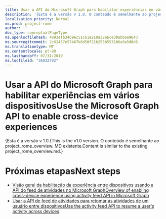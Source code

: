 ```yaml
---
title: Usar a API do Microsoft Graph para habilitar experiências em vários dispositivos
description: '{Esta é a versão v 1.0. O conteúdo é semelhante ao project_rome_overview. MD existente.'
localization_priority: Normal
ms.prod: project-rome
author: ''
doc_type: conceptualPageType
ms.openlocfilehash: 4893efb3469ec51c61e210a32e6ce30abb6e9643
ms.sourcegitcommit: 2c62457e57467b8d50f21b255b553106a9a5d8d6
ms.translationtype: MT
ms.contentlocale: pt-BR
ms.lasthandoff: 07/31/2019
ms.locfileid: "36032792"
---
```

# <a name="use-the-microsoft-graph-api-to-enable-cross-device-experiences"></a><span data-ttu-id="0e511-104">Usar a API do Microsoft Graph para habilitar experiências em vários dispositivos</span><span class="sxs-lookup"><span data-stu-id="0e511-104">Use the Microsoft Graph API to enable cross-device experiences</span></span>

<span data-ttu-id="0e511-105">{Esta é a versão v 1.0.</span><span class="sxs-lookup"><span data-stu-id="0e511-105">{This is the v1.0 version.</span></span> <span data-ttu-id="0e511-106">O conteúdo é semelhante ao project_rome_overview. MD existente.</span><span class="sxs-lookup"><span data-stu-id="0e511-106">Content is similar to the existing project_rome_overview.md.}</span></span>

# <a name="next-steps"></a><span data-ttu-id="0e511-107">Próximas etapas</span><span class="sxs-lookup"><span data-stu-id="0e511-107">Next steps</span></span>

- [<span data-ttu-id="0e511-108">Visão geral da habilitação da experiência entre dispositivos usando a API do feed de atividades no Microsoft Graph</span><span class="sxs-lookup"><span data-stu-id="0e511-108">Overview of enabling cross-device experience using activity feed API in Microsoft Graph</span></span>](/graph/activity-feed-concept-overview)
- [<span data-ttu-id="0e511-109">Usar a API de feed de atividades para retomar as atividades de um usuário entre dispositivos</span><span class="sxs-lookup"><span data-stu-id="0e511-109">Use the activity feed API to resume a user's activity across devices</span></span>](activity-feed-api-overview.md)
